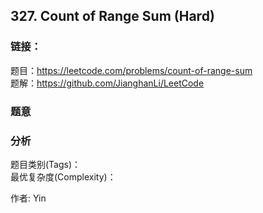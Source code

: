 ## 327. Count of Range Sum (Hard)

### **链接**：
题目：https://leetcode.com/problems/count-of-range-sum  
题解：https://github.com/JianghanLi/LeetCode

### **题意**



### **分析**  
题目类别(Tags)：  
最优复杂度(Complexity)：  



作者: Yin
